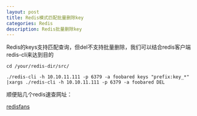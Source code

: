 ```yaml
---
layout: post
title: Redis模式匹配批量删除key
categories: Redis
description: Redis批量删除key
---
```


Redis的keys支持匹配查询，但del不支持批量删除，我们可以结合redis客户端redis-cli来达到目的

```shell
cd /your/redis-dir/src/

./redis-cli -h 10.10.11.111 -p 6379 -a foobared keys "prefix:key_*" |xargs ./redis-cli -h 10.10.11.111 -p 6379 -a foobared DEL
```

顺便贴几个redis速查网址：  

[redisfans](http://doc.redisfans.com/)
